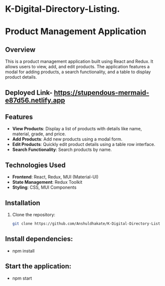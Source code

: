 # K-Digital-Directory-Listing.
# Product Management Application

## Overview

This is a product management application built using React and Redux. It allows users to view, add, and edit products. The application features a modal for adding products, a search functionality, and a table to display product details.

## Deployed Link- https://stupendous-mermaid-e87d56.netlify.app

## Features

- **View Products**: Display a list of products with details like name, material, grade, and price.
- **Add Products**: Add new products using a modal form.
- **Edit Products**: Quickly edit product details using a table row interface.
- **Search Functionality**: Search products by name.

## Technologies Used

- **Frontend**: React, Redux, MUI (Material-UI)
- **State Management**: Redux Toolkit
- **Styling**: CSS, MUI Components

## Installation

1. Clone the repository:

   ```bash
   git clone https://github.com/Anshuldhakate/K-Digital-Directory-Listing.git

## Install dependencies:
- npm install

## Start the application:
- npm start
